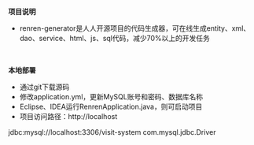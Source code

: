 **项目说明** 
- renren-generator是人人开源项目的代码生成器，可在线生成entity、xml、dao、service、html、js、sql代码，减少70%以上的开发任务
<br> 

 **本地部署**
- 通过git下载源码
- 修改application.yml，更新MySQL账号和密码、数据库名称
- Eclipse、IDEA运行RenrenApplication.java，则可启动项目
- 项目访问路径：http://localhost



<driver-url>jdbc:mysql://localhost:3306/visit-system</driver-url>
		<driver-class>com.mysql.jdbc.Driver</driver-class>
		<driver-properties>
			<property name="employee" value="root"/>
			<property name="password" value="123456"/>
</driver-properties>